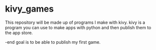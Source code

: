 # kivy_games

This repository will be made up of programs I make with kivy.
kivy is a program you can use to make apps with python and then publish 
them to the app store.

-end goal is to be able to publish my first game.
